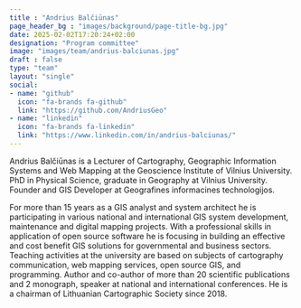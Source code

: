 ```yaml
---
title : "Andrius Balčiūnas"
page_header_bg : "images/background/page-title-bg.jpg"
date: 2025-02-02T17:20:24+02:00
designation: "Program committee"
image: "images/team/andrius-balciunas.jpg"
draft : false
type: "team"
layout: "single"
social:
- name: "github"
  icon: "fa-brands fa-github"
  link: "https://github.com/AndriusGeo"
- name: "linkedin"
  icon: "fa-brands fa-linkedin"
  link: "https://www.linkedin.com/in/andrius-balciunas/"
---
```


Andrius Balčiūnas is a Lecturer of Cartography, Geographic Information Systems
and Web Mapping at the Geoscience Institute of Vilnius University.
PhD in Physical Science, graduate in Geography at Vilnius University. Founder
and GIS Developer at Geografines informacines technologijos.

For more than 15 years as a GIS analyst and system architect he is participating
in various national and international GIS system development, maintenance and
digital mapping projects. With a professional skills in application of open
source software he is focusing in building an effective and cost benefit
GIS solutions for governmental and business sectors. Teaching activities at
the university are based on subjects of cartography communication, web mapping
services, open source GIS, and programming. Author and co-author of more than
20 scientific publications and 2 monograph, speaker at national and
international conferences. He is a chairman of Lithuanian Cartographic Society
since 2018.
